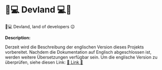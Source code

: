 # 🌴💻 Devland 💻🌴

🌴💻 Devland, land of developers 😉

**Description:**

Derzeit wird die Beschreibung der englischen Version dieses Projekts vorbereitet. Nachdem die Dokumentation auf Englisch abgeschlossen ist, werden weitere Übersetzungen verfügbar sein. Um die englische Version zu überprüfen, siehe diesen Link: [🔗 Link 🔗](../English/ReadMe.md)
